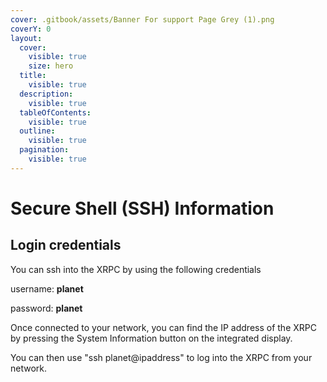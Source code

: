 ```yaml
---
cover: .gitbook/assets/Banner For support Page Grey (1).png
coverY: 0
layout:
  cover:
    visible: true
    size: hero
  title:
    visible: true
  description:
    visible: true
  tableOfContents:
    visible: true
  outline:
    visible: true
  pagination:
    visible: true
---
```


# Secure Shell (SSH) Information

## Login credentials&#x20;

You can ssh into the XRPC by using the following credentials

username: **planet**

password: **planet**

Once connected to your network, you can find the IP address of the XRPC by pressing the System Information button on the integrated display.

You can then use "ssh planet@ipaddress" to log into the XRPC from your network.
